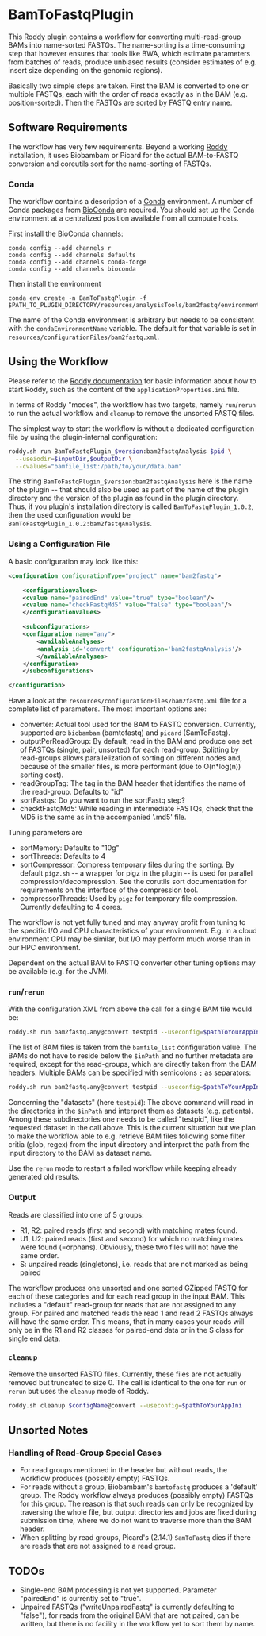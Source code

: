 # BamToFastqPlugin

This [Roddy](https://github.com/TheRoddyWMS/Roddy) plugin contains a workflow for converting multi-read-group BAMs into name-sorted FASTQs. The name-sorting is a time-consuming step that however ensures that tools like BWA, which estimate parameters from batches of reads, produce unbiased results (consider estimates of e.g. insert size depending on the genomic regions).

Basically two simple steps are taken. First the BAM is converted to one or multiple FASTQs, each with the order of reads exactly as in the BAM (e.g. position-sorted). Then the FASTQs are sorted by FASTQ entry name.

## Software Requirements

The workflow has very few requirements. Beyond a working [Roddy](https://github.com/TheRoddyWMS/Roddy) installation, it uses Biobambam or Picard for the actual BAM-to-FASTQ conversion and coreutils sort for the name-sorting of FASTQs.

### Conda

The workflow contains a description of a [Conda](https://conda.io/docs/) environment. A number of Conda packages from [BioConda](https://bioconda.github.io/index.html) are required. You should set up the Conda environment at a centralized position available from all compute hosts. 

First install the BioConda channels:
```
conda config --add channels r
conda config --add channels defaults
conda config --add channels conda-forge
conda config --add channels bioconda
```

Then install the environment

```
conda env create -n BamToFastqPlugin -f $PATH_TO_PLUGIN_DIRECTORY/resources/analysisTools/bam2fastq/environments/conda.yml
```

The name of the Conda environment is arbitrary but needs to be consistent with the `condaEnvironmentName` variable. The default for that variable is set in `resources/configurationFiles/bam2fastq.xml`.

## Using the Workflow

Please refer to the [Roddy documentation](https://roddy-documentation.readthedocs.io/en/latest/) for basic information about how to start Roddy, such as the content of the `applicationProperties.ini` file.

In terms of Roddy "modes", the workflow has two targets, namely `run`/`rerun` to run the actual workflow and `cleanup` to remove the unsorted FASTQ files.

The simplest way to start the workflow is without a dedicated configuration file by using the plugin-internal configuration:

```bash
roddy.sh run BamToFastqPlugin_$version:bam2fastqAnalysis $pid \
  --useiodir=$inputDir,$outputDir \
  --cvalues="bamfile_list:/path/to/your/data.bam"
```

The string `BamToFastqPlugin_$version:bam2fastqAnalysis` here is the name of the plugin -- that should also be used as part of the name of the plugin directory and the version of the plugin as found in the plugin directory. Thus, if you plugin's installation directory is called `BamToFastqPlugin_1.0.2`, then the used configuration would be `BamToFastqPlugin_1.0.2:bam2fastqAnalysis`.

### Using a Configuration File

A basic configuration may look like this:

```xml
<configuration configurationType="project" name="bam2fastq">

    <configurationvalues>
	<cvalue name="pairedEnd" value="true" type="boolean"/>
	<cvalue name="checkFastqMd5" value="false" type="boolean"/>
    </configurationvalues>

    <subconfigurations>
	<configuration name="any">
	    <availableAnalyses>
		<analysis id='convert' configuration='bam2fastqAnalysis'/>
	    </availableAnalyses>
	</configuration>
    </subconfigurations>

</configuration>
```

Have a look at the `resources/configurationFiles/bam2fastq.xml` file for a complete list of parameters. The most important options are:

* converter: Actual tool used for the BAM to FASTQ conversion. Currently, supported are `biobambam` (bamtofastq) and `picard` (SamToFastq).
* outputPerReadGroup: By default, read in the BAM and produce one set of FASTQs (single, pair, unsorted) for each read-group. Splitting by read-groups allows parallelization of sorting on different nodes and, because of the smaller files, is more performant (due to O(n*log(n)) sorting cost).
* readGroupTag: The tag in the BAM header that identifies the name of the read-group. Defaults to "id"
* sortFastqs: Do you want to run the sortFastq step?
* checktFastqMd5: While reading in intermediate FASTQs, check that the MD5 is the same as in the accompanied '.md5' file.

Tuning parameters are

* sortMemory: Defaults to "10g"
* sortThreads: Defaults to 4
* sortCompressor: Compress temporary files during the sorting. By default `pigz.sh` -- a wrapper for pigz in the plugin -- is used for parallel compression/decompression. See the corutils sort documentation for requirements on the interface of the compression tool.
* compressorThreads: Used by `pigz` for temporary file compression. Currently defaulting to 4 cores.

The workflow is not yet fully tuned and may anyway profit from tuning to the specific I/O and CPU characteristics of your environment. E.g. in a cloud environment CPU may be similar, but I/O may perform much worse than in our HPC environment.

Dependent on the actual BAM to FASTQ converter other tuning options may be available (e.g. for the JVM).

### `run`/`rerun`

With the configuration XML from above the call for a single BAM file would be:

```bash
roddy.sh run bam2fastq.any@convert testpid --useconfig=$pathToYourAppIni --useiodir=$inPath,$outPath --cvalues="bamfile_list:/path/to/tumor_testpid_merged.mdup.bam"
```

The list of BAM files is taken from the `bamfile_list` configuration value. The BAMs do not have to reside below the `$inPath` and no further metadata are required, except for the read-groups, which are directly taken from the BAM headers. Multiple BAMs can be specified with semicolons `;` as separators:

```bash
roddy.sh run bam2fastq.any@convert testpid --useconfig=$pathToYourAppIni --useiodir=$inPath,$outPath --cvalues="bamfile_list:/path/to/tumor_testpid_merged.mdup.bam;/path/to/normal_testpid_merged.mdup.bam"
```

Concerning the "datasets" (here `testpid`): The above command will read in the directories in the `$inPath` and interpret them as datasets (e.g. patients). Among these subdirectories one needs to be called "testpid", like the requested dataset in the call above. This is the current situation but we plan to make the workflow able to e.g. retrieve BAM files following some filter critia (glob, regex) from the input directory and interpret the path from the input directory to the BAM as dataset name. 

Use the `rerun` mode to restart a failed workflow while keeping already generated old results.

### Output

Reads are classified into one of 5 groups:

* R1, R2: paired reads (first and second) with matching mates found.
* U1, U2: paired reads (first and second) for which no matching mates were found (=orphans). Obviously, these two files will not have the same order.
* S: unpaired reads (singletons), i.e. reads that are not marked as being paired

The workflow produces one unsorted and one sorted GZipped FASTQ for each of these categories and for each read group in the input BAM. This includes a "default" read-group for reads that are not assigned to any group. For paired and matched reads the read 1 and read 2 FASTQs always will have the same order. This means, that in many cases your reads will only be in the R1 and R2 classes for paired-end data or in the S class for single end data.

### `cleanup`

Remove the unsorted FASTQ files. Currently, these files are not actually removed but truncated to size 0. The call is identical to the one for `run` or `rerun` but uses the `cleanup` mode of Roddy.

```bash
roddy.sh cleanup $configName@convert --useconfig=$pathToYourAppIni
```

## Unsorted Notes

### Handling of Read-Group Special Cases

* For read groups mentioned in the header but without reads, the workflow produces (possibly empty) FASTQs.
* For reads without a group, Biobambam's  `bamtofastq` produces a 'default' group. The Roddy workflow always produces (possibly empty) FASTQs for this group. The reason is that such reads can only be recognized by traversing the whole file, but output directories and jobs are fixed during submission time, where we do not want to traverse more than the BAM header.
* When splitting by read groups, Picard's (2.14.1) `SamToFastq` dies if there are reads that are not assigned to a read group.

## TODOs

* Single-end BAM processing is not yet supported. Parameter "pairedEnd" is currently set to "true".
* Unpaired FASTQs ("writeUnpairedFastq" is currently defaulting to "false"), for reads from the original BAM that are not paired, can be written, but there is no facility in the workflow yet to sort them by name.
